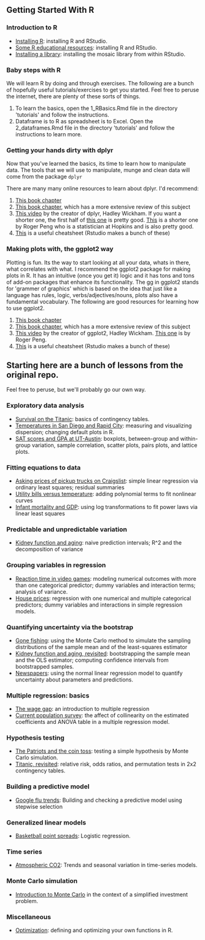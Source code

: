 ## Getting Started With R

### Introduction to R
- [Installing R](basics/installing_R.html): installing R and RStudio.  
- [Some R educational resources](basics/resources.html): installing R and RStudio.
- [Installing a library](basics/installing_library.html): installing the mosaic library from within RStudio.  

### Baby steps with R
We will learn R by doing and through exercises. The following are a bunch of hopefully useful tutorials/exercises to get you started. Feel free to peruse the internet, there are plenty of these sorts of things.

1. To learn the basics, open the 1_RBasics.Rmd file in the directory 'tutorials' and follow the instructions. 
2. Dataframe is to R as spreadsheet is to Excel. Open the 2_dataframes.Rmd file in the directory 'tutorials' and follow the instructions to learn more. 

### Getting your hands dirty with dplyr
Now that you've learned the basics, its time to learn how to manipulate data. The tools that we will use to manipulate, munge and clean data will come from the package `dplyr`

There are many many online resources to learn about dplyr. I'd recommend:

1. [This book chapter](https://ismayc.github.io/moderndiver-book/5-wrangling.html)
2. [This book chapter](http://r4ds.had.co.nz/transform.html), which has a more extensive review of this subject
3. [This video](https://www.youtube.com/watch?v=8SGif63VW6E) by the creator of dplyr, Hadley Wickham. If you want a shorter one, the first half of [this one](https://www.youtube.com/watch?v=40tyOFMZUSM&t=37s) is pretty good. [This](https://www.youtube.com/watch?v=aywFompr1F4) is a shorter one by Roger Peng who is a statistician at Hopkins and is also pretty good. 
4. [This](https://www.rstudio.com/wp-content/uploads/2015/02/data-wrangling-cheatsheet.pdf) is a useful cheatsheet (Rstudio makes a bunch of these)

### Making plots with, the ggplot2 way
Plotting is fun. Its the way to start looking at all your data, whats in there, what correlates with what. I recommend the ggplot2 package for making plots in R. It has an intuitive (once you get it) logic and it has tons and tons of add-on packages that enhance its functionality. The gg in ggplot2 stands for 'grammer of graphics' which is based on the idea that just like a language has rules, logic, verbs/adjectives/nouns, plots also have a fundamental vocabulary. The following are good resources for learning how to use ggplot2.

1. [This book chapter](https://ismayc.github.io/moderndiver-book/3-viz.html#grammarofgraphics)
2. [This book chapter](http://r4ds.had.co.nz/data-visualisation.html), which has a more extensive review of this subject
3. [This video](https://www.youtube.com/watch?v=TaxJwC_MP9Q&t=4s) by the creator of ggplot2, Hadley Wickham. [This one](https://www.youtube.com/watch?v=n8kYa9vu1l8) is by Roger Peng.
4. [This](https://www.rstudio.com/wp-content/uploads/2015/03/ggplot2-cheatsheet.pdf) is a useful cheatsheet (Rstudio makes a bunch of these)

## Starting here are a bunch of lessons from the original repo. 
Feel free to peruse, but we'll probably go our own way.

### Exploratory data analysis
- [Survival on the Titanic](titanic/titanic.md): basics of contingency tables.  
- [Temperatures in San Diego and Rapid City](citytemps/citytemps.md): measuring and visualizing dispersion; changing default plots in R.
- [SAT scores and GPA at UT-Austin](sat/sat.md): boxplots, between-group and within-group variation, sample correlation, scatter plots, pairs plots, and lattice plots.    

### Fitting equations to data
- [Asking prices of pickup trucks on Craigslist](pickup/pickup.md): simple linear regression via ordinary least squares; residual summaries   
- [Utility bills versus temperature](utilities/utilities.md): adding polynomial terms to fit nonlinear curves  
- [Infant mortality and GDP](infmort/infmort.md): using log transformations to fit power laws via linear least squares      

### Predictable and unpredictable variation  
- [Kidney function and aging](creatinine/creatinine.md): naive prediction intervals; R^2 and the decomposition of variance     

### Grouping variables in regression    
- [Reaction time in video games](rxntime/rxntime.md): modeling numerical outcomes with more than one categorical predictor; dummy variables and interaction terms; analysis of variance.  
- [House prices](house/house.md): regression with one numerical and multiple categorical predictors; dummy variables and interactions in simple regression models.  


### Quantifying uncertainty via the bootstrap 
- [Gone fishing](gonefishing/gonefishing.md): using the Monte Carlo method to simulate the sampling distributions of the sample mean and of the least-squares estimator  
- [Kidney function and aging, revisited](creatinine/creatinine_bootstrap.md): bootstrapping the sample mean and the OLS estimator; computing confidence intervals from bootstrapped samples.  
- [Newspapers](newspapers/newspapers.md): using the normal linear regression model to quantify uncertainty about parameters and predictions.    

### Multiple regression: basics  
- [The wage gap](salary/salary.md): an introduction to multiple regression  
- [Current population survey](cps/cps.md): the affect of collinearity on the estimated coefficients and ANOVA table in a multiple regression model.  

### Hypothesis testing
- [The Patriots and the coin toss](hyptest/hyptest.md): testing a simple hypothesis by Monte Carlo simulation.  
- [Titanic, revisited](titanic/titanic_permtest.md): relative risk, odds ratios, and permutation tests in 2x2 contingency tables.  


### Building a predictive model 
- [Google flu trends](flu/flu.md): Building and checking a predictive model using stepwise selection  


### Generalized linear models  
- [Basketball point spreads](bballbets/bballbets.md): Logistic regression.  

### Time series  
- [Atmospheric CO2](maunaloa/maunaloa.md): Trends and seasonal variation in time-series models.  


### Monte Carlo simulation  
- [Introduction to Monte Carlo](montecarlo/montecarlo_intro.md) in the context of a simplified investment problem.  


### Miscellaneous  
- [Optimization](optimize/optimize.md): defining and optimizing your own functions in R.  
